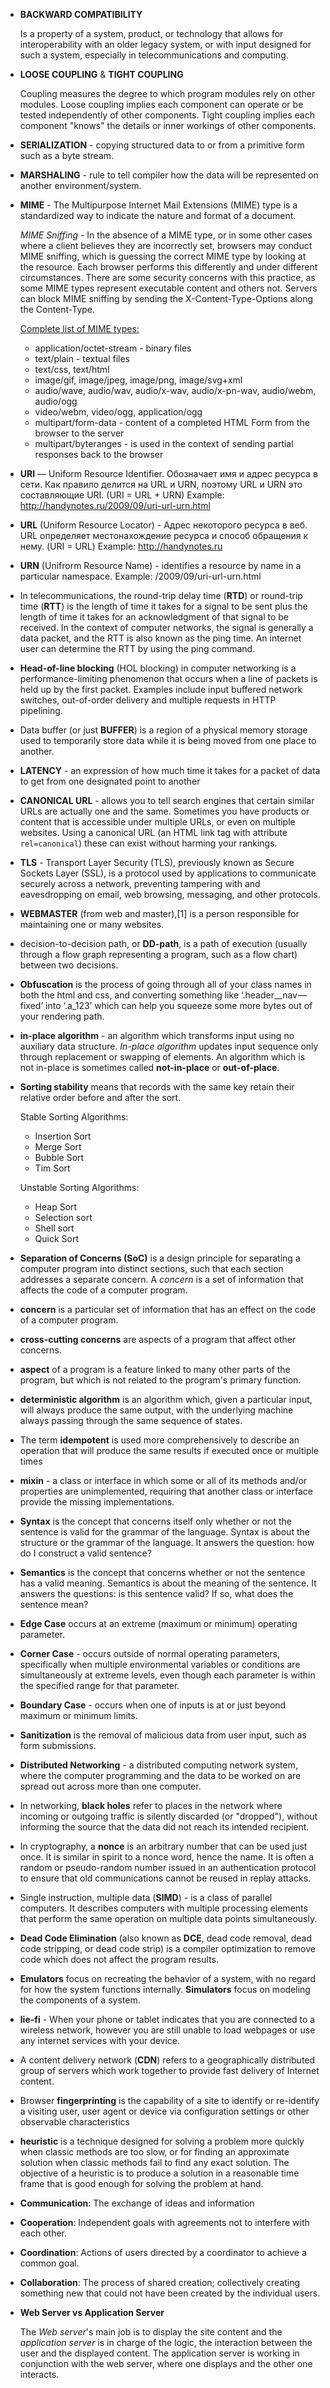 * __BACKWARD COMPATIBILITY__

    Is a property of a system, product, or technology that allows for interoperability with an older legacy system, or with input designed for such a system, especially in telecommunications and computing.

* __LOOSE COUPLING__ & __TIGHT COUPLING__

    Coupling measures the degree to which program modules rely on other modules. Loose coupling implies each component can operate or be tested independently of other components. Tight coupling implies each component "knows" the details or inner workings of other components.

* __SERIALIZATION__ - copying structured data to or from a primitive form such as a byte stream.

* __MARSHALING__ - rule to tell compiler how the data will be represented on another environment/system.

* __MIME__ - The Multipurpose Internet Mail Extensions (MIME) type is a standardized way to indicate the nature and format of a document.

    _MIME Sniffing_ - In the absence of a MIME type, or in some other cases where a client believes they are incorrectly set, browsers may conduct MIME sniffing, which is guessing the correct MIME type by looking at the resource. Each browser performs this differently and under different circumstances. There are some security concerns with this practice, as some MIME types represent executable content and others not. Servers can block MIME sniffing by sending the X-Content-Type-Options along the Content-Type.

    [Complete list of MIME types:](https://developer.mozilla.org/en-US/docs/Web/HTTP/Basics_of_HTTP/MIME_types/Complete_list_of_MIME_types)
    
    * application/octet-stream - binary files
    * text/plain - textual files
    * text/css, text/html
    * image/gif, image/jpeg, image/png, image/svg+xml
    * audio/wave, audio/wav, audio/x-wav, audio/x-pn-wav, audio/webm, audio/ogg
    * video/webm, video/ogg, application/ogg
    * multipart/form-data - content of a completed HTML Form from the browser to the server
    * multipart/byteranges - is used in the context of sending partial responses back to the browser

* __URI__ — Uniform Resource Identifier. Обозначает имя и адрес ресурса в сети. Как правило делится на
    URL и URN, поэтому URL и URN это составляющие URI. (URI = URL + URN)
    Example: http://handynotes.ru/2009/09/uri-url-urn.html

* __URL__ (Uniform Resource Locator) -  Адрес некоторого ресурса в веб. URL определяет местонахождение
    ресурса и способ обращения к нему. (URI = URL)
    Example: http://handynotes.ru

* __URN__ (Unifrorm Resource Name) - identifies a resource by name in a particular namespace.
    Example: /2009/09/uri-url-urn.html

* In telecommunications, the round-trip delay time (__RTD__) or round-trip time (__RTT__) is the length of time it takes for a signal to be sent plus the length of time it takes for an acknowledgment of that signal to be received. In the context of computer networks, the signal is generally a data packet, and the RTT is also known as the ping time. An internet user can determine the RTT by using the ping command.

* __Head-of-line blocking__ (HOL blocking) in computer networking is a performance-limiting phenomenon that occurs when a line of packets is held up by the first packet. Examples include input buffered network switches, out-of-order delivery and multiple requests in HTTP pipelining.

* Data buffer (or just __BUFFER__) is a region of a physical memory storage used to temporarily store data while it is being moved from one place to another.

* __LATENCY__ - an expression of how much time it takes for a packet of data to get from one designated point to another

* __CANONICAL URL__ - allows you to tell search engines that certain similar URLs are actually one and the same. Sometimes you have products or content that is accessible under multiple URLs, or even on multiple websites. Using a canonical URL (an HTML link tag with attribute `rel=canonical`) these can exist without harming your rankings.

* __TLS__ - Transport Layer Security (TLS), previously known as Secure Sockets Layer (SSL), is a protocol used by applications to communicate securely across a network, preventing tampering with and eavesdropping on email, web browsing, messaging, and other protocols.

* __WEBMASTER__ (from web and master),[1] is a person responsible for maintaining one or many websites.

* decision-to-decision path, or __DD-path__, is a path of execution (usually through a flow graph representing a program, such as a flow chart) between two decisions.

* __Obfuscation__ is the process of going through all of your class names in both the html and css, and converting something like ‘.header__nav — fixed’ into ‘.a_123’ which can help you squeeze some more bytes out of your rendering path.

* __in-place algorithm__ - an algorithm which transforms input using no auxiliary data structure. _In-place algorithm_ updates input sequence only through replacement or swapping of elements. An algorithm which is not in-place is sometimes called __not-in-place__ or __out-of-place__.

* __Sorting stability__ means that records with the same key retain their relative order before and after the sort.

    Stable Sorting Algorithms:
    * Insertion Sort
    * Merge Sort
    * Bubble Sort
    * Tim Sort

    Unstable Sorting Algorithms:
    * Heap Sort
    * Selection sort
    * Shell sort
    * Quick Sort

* __Separation of Concerns (SoC)__ is a design principle for separating a computer program into distinct sections, such that each section addresses a separate concern. A _concern_ is a set of information that affects the code of a computer program.

* __concern__ is a particular set of information that has an effect on the code of a computer program.

* __cross-cutting concerns__ are aspects of a program that affect other concerns.

* __aspect__ of a program is a feature linked to many other parts of the program, but which is not related to the program's primary function.

* __deterministic algorithm__ is an algorithm which, given a particular input, will always produce the same output, with the underlying machine always passing through the same sequence of states.

* The term __idempotent__ is used more comprehensively to describe an operation that will produce the same results if executed once or multiple times

* __mixin__ - a class or interface in which some or all of its methods and/or properties are unimplemented, requiring that another class or interface provide the missing implementations.

* __Syntax__ is the concept that concerns itself only whether or not the sentence is valid for the grammar of the language. Syntax is about the structure or the grammar of the language. It answers the question: how do I construct a valid sentence?

* __Semantics__ is the concept that concerns whether or not the sentence has a valid meaning. Semantics is about the meaning of the sentence. It answers the questions: is this sentence valid? If so, what does the sentence mean?

* __Edge Case__ occurs at an extreme (maximum or minimum) operating parameter.

* __Corner Case__ - occurs outside of normal operating parameters, specifically when multiple environmental variables or conditions are simultaneously at extreme levels, even though each parameter is within the specified range for that parameter.

* __Boundary Case__ - occurs when one of inputs is at or just beyond maximum or minimum limits.

* __Sanitization__ is the removal of malicious data from user input, such as form submissions.

* __Distributed Networking__ - a distributed computing network system, where the computer programming and the data to be worked on are spread out across more than one computer.

* In networking, __black holes__ refer to places in the network where incoming or outgoing traffic is silently discarded (or "dropped"), without informing the source that the data did not reach its intended recipient.

* In cryptography, a __nonce__ is an arbitrary number that can be used just once. It is similar in spirit to a nonce word, hence the name. It is often a random or pseudo-random number issued in an authentication protocol to ensure that old communications cannot be reused in replay attacks.

* Single instruction, multiple data (__SIMD__) -  is a class of parallel computers. It describes computers with multiple processing elements that perform the same operation on multiple data points simultaneously.

* __Dead Code Elimination__ (also known as __DCE__, dead code removal, dead code stripping, or dead code strip) is a compiler optimization to remove code which does not affect the program results.

* __Emulators__ focus on recreating the behavior of a system, with no regard for how the system functions internally. __Simulators__ focus on modeling the components of a system.

* __lie-fi__ - When your phone or tablet indicates that you are connected to a wireless network, however you are still unable to load webpages or use any internet services with your device.

* A content delivery network (__CDN__) refers to a geographically distributed group of servers which work together to provide fast delivery of Internet content.

* Browser __fingerprinting__ is the capability of a site to identify or
re-identify a visiting user, user agent or device via configuration settings or
other observable characteristics

* __heuristic__ is a technique designed for solving a problem more quickly when classic methods are too slow, or for finding an approximate solution when classic methods fail to find any exact solution. The objective of a heuristic is to produce a solution in a reasonable time frame that is good enough for solving the problem at hand.

* __Communication__: The exchange of ideas and information

* __Cooperation__: Independent goals with agreements not to interfere with each other.

* __Coordination__: Actions of users directed by a coordinator to achieve a common goal.

* __Collaboration__: The process of shared creation; collectively creating something new that could not have been created by the individual users.

* __Web Server vs Application Server__

    The _Web server_'s main job is to display the site content and the _application server_ is in charge of the logic, the interaction between the user and the displayed content. The application server is working in conjunction with the web server, where one displays and the other one interacts.
